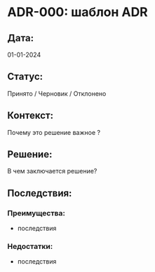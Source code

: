 # ADR-000: шаблон ADR

## Дата:
01-01-2024

## Статус:
Принято / Черновик / Отклонено

## Контекст:
Почему это решение важное ?

## Решение:
В чем заключается решение?

## Последствия:
### Преимущества:
- последствия

### Недостатки:
- последствия
